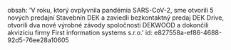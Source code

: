 obsah: 'V roku, ktorý ovplyvnila pandémia SARS-CoV-2, sme otvorili 5 nových predajní Stavebnín DEK a zaviedli bezkontaktný predaj DEK Drive, otvorili dva nové výrobné závody spoločnosti DEKWOOD a dokončili akvizíciu firmy First information systems s.r.o.'
id: e827558a-ef86-4688-92d5-76ee28a10605
